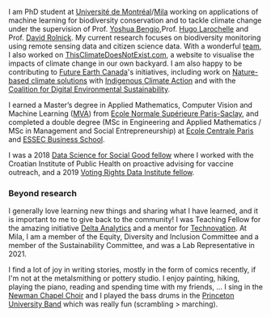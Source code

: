 
I am PhD student at [Université de Montréal](https://www.umontreal.ca/)/[Mila](https://mila.quebec/) working on applications of machine learning for biodiversity conservation and to tackle climate change under the supervision of Prof. [Yoshua Bengio](https://yoshuabengio.org/),Prof. [Hugo Larochelle](https://mila.quebec/en/person/hugo-larochelle/) and Prof. [David Rolnick](https://davidrolnick.com/). 
My current research focuses on biodiversity monitoring using remote sensing data and citizen science data. 
With a wonderful [team](https://thisclimatedoesnotexist.com/about#team), I also worked on [ThisClimateDoesNotExist.com](https://thisclimatedoesnotexist.com/), a website to visualise the impacts of climate change in our own backyard.
I am also happy to be contributing to [Future Earth Canada](https://montreal.futureearth.org/)'s initiatives, including work on [Nature-based climate solutions](https://www.indigenousclimateaction.com/entries/new-nature-based-climate-solutions-report-sneak-peek) with [Indigenous Climate Action](https://www.indigenousclimateaction.com) and with the [Coalition for Digital Environmental Sustainability](https://www.sparkblue.org/CODES#:~:text=The%20Coalition%20for%20Digital%20Environmental,for%20sustainability%20and%20climate%20action.).

I earned a Master’s degree in Applied Mathematics, Computer Vision and Machine Learning ([MVA](https://www.master-mva.com/)) from [Ecole Normale Supérieure Paris-Saclay](https://ens-paris-saclay.fr/en), and completed a double degree (MSc in Engineering and Applied Mathematics / MSc in Management and Social Entrepreneurship) at [Ecole Centrale Paris](https://www.centralesupelec.fr/) and [ESSEC Business School](https://www.essec.edu/en/).

I was a 2018 [Data Science for Social Good fellow](https://www.dssgfellowship.org/) where I worked with the Croatian Institute of Public Health on proactive advising for vaccine outreach, and a 2019 [Voting Rights Data Institute fellow](https://sites.tufts.edu/vrdi/).
### Beyond research

I generally love learning new things and sharing what I have learned, and it is important to me to give back to the community! 
I was Teaching Fellow for the amazing initiative [Delta Analytics](http://www.deltanalytics.org/) and a mentor for [Technovation](https://technovationchallenge.org/).  At Mila, I am a member of the Equity, Diversity and Inclusion Committee and a member of the Sustainability Committee, and was a Lab Representative in 2021. 

I find a lot of joy in writing stories, mostly in the form of comics recently, if I'm not at the metalsmithing or pottery studio. 
I enjoy painting, hiking, playing the piano, reading and spending time with my friends, ...
I sing in the [Newman Chapel Choir](https://newmancentre.org/chapel-choir) and I played the bass drums in the [Princeton University Band](http://www.princetonuniversityband.com/) which was really fun (scrambling > marching).

